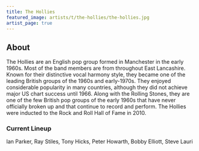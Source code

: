 ```yaml
---
title: The Hollies
featured_image: artists/t/the-hollies/the-hollies.jpg
artist_page: true
---
```

## About

The Hollies are an English pop group formed in Manchester in the early 1960s. Most of the band members are from throughout East Lancashire. Known for their distinctive vocal harmony style, they became one of the leading British groups of the 1960s and early-1970s. They enjoyed considerable popularity in many countries, although they did not achieve major US chart success until 1966. Along with the Rolling Stones, they are one of the few British pop groups of the early 1960s that have never officially broken up and that continue to record and perform. The Hollies were inducted to the Rock and Roll Hall of Fame in 2010.

### Current Lineup

Ian Parker, Ray Stiles, Tony Hicks, Peter Howarth, Bobby Elliott, Steve Lauri

